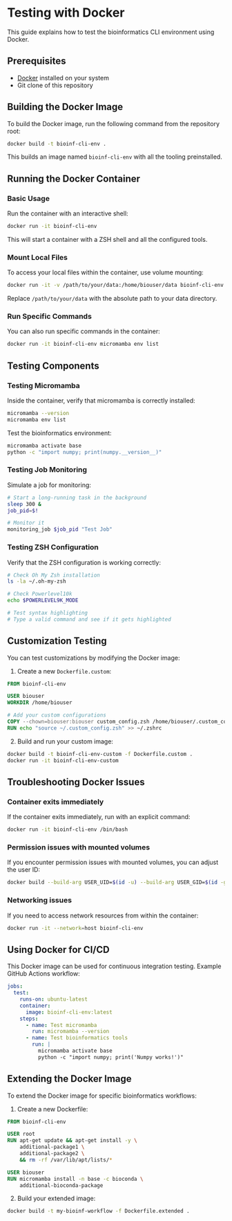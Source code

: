 # Testing with Docker

This guide explains how to test the bioinformatics CLI environment using Docker.

## Prerequisites

- [Docker](https://www.docker.com/get-started) installed on your system
- Git clone of this repository

## Building the Docker Image

To build the Docker image, run the following command from the repository root:

```bash
docker build -t bioinf-cli-env .
```

This builds an image named `bioinf-cli-env` with all the tooling preinstalled.

## Running the Docker Container

### Basic Usage

Run the container with an interactive shell:

```bash
docker run -it bioinf-cli-env
```

This will start a container with a ZSH shell and all the configured tools.

### Mount Local Files

To access your local files within the container, use volume mounting:

```bash
docker run -it -v /path/to/your/data:/home/biouser/data bioinf-cli-env
```

Replace `/path/to/your/data` with the absolute path to your data directory.

### Run Specific Commands

You can also run specific commands in the container:

```bash
docker run -it bioinf-cli-env micromamba env list
```

## Testing Components

### Testing Micromamba

Inside the container, verify that micromamba is correctly installed:

```bash
micromamba --version
micromamba env list
```

Test the bioinformatics environment:

```bash
micromamba activate base
python -c "import numpy; print(numpy.__version__)"
```

### Testing Job Monitoring

Simulate a job for monitoring:

```bash
# Start a long-running task in the background
sleep 300 &
job_pid=$!

# Monitor it
monitoring_job $job_pid "Test Job"
```

### Testing ZSH Configuration

Verify that the ZSH configuration is working correctly:

```bash
# Check Oh My Zsh installation
ls -la ~/.oh-my-zsh

# Check Powerlevel10k
echo $POWERLEVEL9K_MODE

# Test syntax highlighting
# Type a valid command and see if it gets highlighted
```

## Customization Testing

You can test customizations by modifying the Docker image:

1. Create a new `Dockerfile.custom`:

```dockerfile
FROM bioinf-cli-env

USER biouser
WORKDIR /home/biouser

# Add your custom configurations
COPY --chown=biouser:biouser custom_config.zsh /home/biouser/.custom_config.zsh
RUN echo "source ~/.custom_config.zsh" >> ~/.zshrc
```

2. Build and run your custom image:

```bash
docker build -t bioinf-cli-env-custom -f Dockerfile.custom .
docker run -it bioinf-cli-env-custom
```

## Troubleshooting Docker Issues

### Container exits immediately

If the container exits immediately, run with an explicit command:

```bash
docker run -it bioinf-cli-env /bin/bash
```

### Permission issues with mounted volumes

If you encounter permission issues with mounted volumes, you can adjust the user ID:

```bash
docker build --build-arg USER_UID=$(id -u) --build-arg USER_GID=$(id -g) -t bioinf-cli-env .
```

### Networking issues

If you need to access network resources from within the container:

```bash
docker run -it --network=host bioinf-cli-env
```

## Using Docker for CI/CD

This Docker image can be used for continuous integration testing. Example GitHub Actions workflow:

```yaml
jobs:
  test:
    runs-on: ubuntu-latest
    container: 
      image: bioinf-cli-env:latest
    steps:
      - name: Test micromamba
        run: micromamba --version
      - name: Test bioinformatics tools
        run: |
          micromamba activate base
          python -c "import numpy; print('Numpy works!')"
```

## Extending the Docker Image

To extend the Docker image for specific bioinformatics workflows:

1. Create a new Dockerfile:

```dockerfile
FROM bioinf-cli-env

USER root
RUN apt-get update && apt-get install -y \
    additional-package1 \
    additional-package2 \
    && rm -rf /var/lib/apt/lists/*

USER biouser
RUN micromamba install -n base -c bioconda \
    additional-bioconda-package
```

2. Build your extended image:

```bash
docker build -t my-bioinf-workflow -f Dockerfile.extended .
```